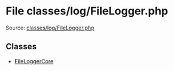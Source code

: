 File classes/log/FileLogger.php
=========

Source: [classes/log/FileLogger.php](https://github.com/PrestaShop/PrestaShop/blob/1.6.0.12/classes/log/FileLogger.php)


Classes
-------

* [FileLoggerCore](class.FileLoggerCore.md)

